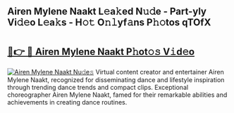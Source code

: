 ## Airen Mylene Naakt L𝚎a𝚔ed N𝚞𝚍e - Part-yly Vi𝚍𝚎o L𝚎a𝚔s - H𝚘𝚝 O𝚗𝚕yf𝚊ns P𝚑𝚘tos qTOfX

# <h2><a href="http://kf9yyxk.oniu.top/?m=Airen+Mylene+Naakt">🔗👉 🔴 Airen Mylene Naakt P𝚑ot𝚘𝚜 V𝚒d𝚎o</a></h2>

[![Airen Mylene Naakt Nu𝚍e𝚜](https://i.imgur.com/0qMVB7G.gif)](http://kf9yyxk.oniu.top/?m=Airen+Mylene+Naakt)
Virtual content creator and entertainer Airen Mylene Naakt, recognized for disseminating dance and lifestyle inspiration through trending dance trends and compact clips. Exceptional choreographer Airen Mylene Naakt, famed for their remarkable abilities and achievements in creating dance routines.  
